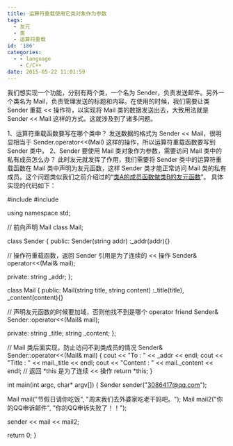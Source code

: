 ```yaml
---
title: 运算符重载使用它类对象作为参数
tags:
  - 友元
  - 类
  - 运算符重载
id: '186'
categories:
  - - language
    - C/C++
date: 2015-05-22 11:01:59
---
```


我们想实现一个功能，分别有两个类，一个名为 Sender，负责发送邮件。另外一个类名为 Mail，负责管理发送的标题和内容。在使用的时候，我们需要让类 Sender 重载 << 操作符，以实现将 Mail 类的数据发送出去，大致用法就是 Sender << Mail 这样的方式。这就涉及到了诸多问题。
<!-- more -->
1、运算符重载函数要写在哪个类中？ 发送数据的格式为 Sender << Mail，很明显相当于 Sender.operator<<(Mail) 这样的操作，所以运算符重载函数要写到 Sender 类中。 2、Sender 要使用 Mail 类对象作为参数，需要访问 Mail 类中的私有成员怎么办？ 此时友元就发挥了作用，我们需要将 Sender 类中的运算符重载函数在 Mail 类中声明为友元函数，这样 Sender 类才能正常访问 Mail 类的私有成员。这个问题类似我们之前介绍过的“[类A的成员函数做类B的友元函数](http://www.mycode.net.cn/basics/138.html)”。 具体实现的代码如下：

#include <iostream>
#include <string>

using namespace std;

// 前向声明 Mail
class Mail;

class Sender
{
public:
Sender(string addr)
:\_addr(addr){}

// 操作符重载函数，返回 Sender 引用是为了连续的 << 操作
Sender& operator<<(Mail& mail);

private:
string \_addr;
};

class Mail
{
public:
Mail(string title, string content)
:\_title(title), \_content(content){}

// 声明友元函数的时候要加域，否则他找不到是哪个 operator
friend Sender& Sender::operator<<(Mail& mail);

private:
string \_title;
string \_content;
};

// Mail 类后面实现，防止访问不到类成员的情况
Sender& Sender::operator<<(Mail& mail)
{
cout << "To      : " << \_addr << endl;
cout << "Title   : " << mail.\_title << endl;
cout << "Content : " << mail.\_content << endl;
// 返回 \*this 是为了连续 << 操作
return \*this;
}

int main(int argc, char\* argv\[\])
{
Sender sender("3086417@qq.com");

Mail mail("节假日请你吃饭", "周末我们去外婆家吃老干妈吧。");
Mail mail2("你的QQ申诉邮件", "你的QQ申诉失败了！！");

sender << mail << mail2;

return 0;
}